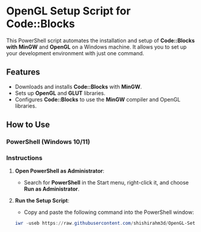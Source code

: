 # OpenGL Setup Script for Code::Blocks

This PowerShell script automates the installation and setup of **Code::Blocks with MinGW** and **OpenGL** on a Windows machine. It allows you to set up your development environment with just one command.

## Features
- Downloads and installs **Code::Blocks** with **MinGW**.
- Sets up **OpenGL** and **GLUT** libraries.
- Configures **Code::Blocks** to use the **MinGW** compiler and OpenGL libraries.

## How to Use

### PowerShell (Windows 10/11)

### Instructions

1. **Open PowerShell as Administrator**:
   - Search for **PowerShell** in the Start menu, right-click it, and choose **Run as Administrator**.

2. **Run the Setup Script**:
   - Copy and paste the following command into the PowerShell window:
   ```powershell
   iwr -useb https://raw.githubusercontent.com/shishirahm3d/OpenGL-Setup-Script/main/SetupOpenGL.ps1 | iex
